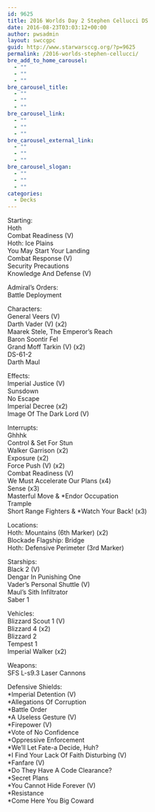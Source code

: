 ```yaml
---
id: 9625
title: 2016 Worlds Day 2 Stephen Cellucci DS
date: 2016-08-23T03:03:12+00:00
author: pwsadmin
layout: swccgpc
guid: http://www.starwarsccg.org/?p=9625
permalink: /2016-worlds-stephen-cellucci/
bre_add_to_home_carousel:
  - ""
  - ""
  - ""
bre_carousel_title:
  - ""
  - ""
  - ""
bre_carousel_link:
  - ""
  - ""
  - ""
bre_carousel_external_link:
  - ""
  - ""
  - ""
bre_carousel_slogan:
  - ""
  - ""
  - ""
categories:
  - Decks
---
```

Starting:  
Hoth  
Combat Readiness (V)  
Hoth: Ice Plains  
You May Start Your Landing  
Combat Response (V)  
Security Precautions  
Knowledge And Defense (V)

Admiral&#8217;s Orders:  
Battle Deployment

Characters:  
General Veers (V)  
Darth Vader (V) (x2)  
Maarek Stele, The Emperor&#8217;s Reach  
Baron Soontir Fel  
Grand Moff Tarkin (V) (x2)  
DS-61-2  
Darth Maul

Effects:  
Imperial Justice (V)  
Sunsdown  
No Escape  
Imperial Decree (x2)  
Image Of The Dark Lord (V)

Interrupts:  
Ghhhk  
Control & Set For Stun  
Walker Garrison (x2)  
Exposure (x2)  
Force Push (V) (x2)  
Combat Readiness (V)  
We Must Accelerate Our Plans (x4)  
Sense (x3)  
Masterful Move & *Endor Occupation  
Trample  
Short Range Fighters & *Watch Your Back! (x3)

Locations:  
Hoth: Mountains (6th Marker) (x2)  
Blockade Flagship: Bridge  
Hoth: Defensive Perimeter (3rd Marker)

Starships:  
Black 2 (V)  
Dengar In Punishing One  
Vader&#8217;s Personal Shuttle (V)  
Maul&#8217;s Sith Infiltrator  
Saber 1

Vehicles:  
Blizzard Scout 1 (V)  
Blizzard 4 (x2)  
Blizzard 2  
Tempest 1  
Imperial Walker (x2)

Weapons:  
SFS L-s9.3 Laser Cannons

Defensive Shields:  
*Imperial Detention (V)  
*Allegations Of Corruption  
*Battle Order  
*A Useless Gesture (V)  
*Firepower (V)  
*Vote of No Confidence  
*Oppressive Enforcement  
*We&#8217;ll Let Fate-a Decide, Huh?  
*I Find Your Lack Of Faith Disturbing (V)  
*Fanfare (V)  
*Do They Have A Code Clearance?  
*Secret Plans  
*You Cannot Hide Forever (V)  
*Resistance  
*Come Here You Big Coward